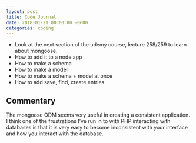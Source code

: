 ```yaml
---
layout: post
title: Code Journal
date: 2018-01-21 00:00:00 -0600
categories: coding
---
```


- Look at the next section of the udemy course, lecture 258/259 to learn about mongoose.
- How to add it to a node app
- How to make a schema
- How to make a model
- How to make a schema + model at once
- How to add save, find, create entries.

## Commentary

The mongoose ODM seems very useful in creating a consistent application. I think one of the frustrations I’ve run in to with PHP interacting with databases is that it is very easy to become inconsistent with your interface and how you interact with the database.
